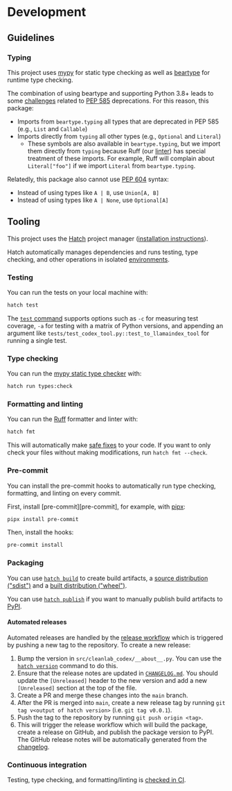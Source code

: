 # Development

## Guidelines

### Typing

This project uses [mypy][mypy] for static type checking as well as [beartype][beartype] for runtime type checking.

The combination of using beartype and supporting Python 3.8+ leads to some [challenges][beartype-pep585] related to [PEP 585][pep-585] deprecations. For this reason, this package:

- Imports from `beartype.typing` all types that are deprecated in PEP 585 (e.g., `List` and `Callable`)
- Imports directly from `typing` all other types (e.g., `Optional` and `Literal`)
    - These symbols are also available in `beartype.typing`, but we import them directly from `typing` because Ruff (our [linter](#formatting-and-linting)) has special treatment of these imports. For example, Ruff will complain about `Literal["foo"]` if we import `Literal` from `beartype.typing`.

Relatedly, this package also cannot use [PEP 604][pep-604] syntax:

- Instead of using types like `A | B`, use `Union[A, B]`
- Instead of using types like `A | None`, use `Optional[A]`

[mypy]: https://mypy-lang.org/
[beartype]: https://github.com/beartype/beartype
[beartype-pep585]: https://beartype.readthedocs.io/en/latest/api_roar/#pep-585-deprecations
[pep-585]: https://peps.python.org/pep-0585/
[pep-604]: https://peps.python.org/pep-0604/

## Tooling

This project uses the [Hatch] project manager ([installation instructions][hatch-install]).

Hatch automatically manages dependencies and runs testing, type checking, and other operations in isolated [environments][hatch-environments].

[Hatch]: https://hatch.pypa.io/
[hatch-install]: https://hatch.pypa.io/latest/install/
[hatch-environments]: https://hatch.pypa.io/latest/environment/

### Testing

You can run the tests on your local machine with:

```bash
hatch test
```

The [`test` command][hatch-test] supports options such as `-c` for measuring test coverage, `-a` for testing with a matrix of Python versions, and appending an argument like `tests/test_codex_tool.py::test_to_llamaindex_tool` for running a single test.

[hatch-test]: https://hatch.pypa.io/latest/tutorials/testing/overview/

### Type checking

You can run the [mypy static type checker][mypy] with:

```bash
hatch run types:check
```

### Formatting and linting

You can run the [Ruff][ruff] formatter and linter with:

```bash
hatch fmt
```

This will automatically make [safe fixes][fix-safety] to your code. If you want to only check your files without making modifications, run `hatch fmt --check`.

[ruff]: https://github.com/astral-sh/ruff
[fix-safety]: https://docs.astral.sh/ruff/linter/#fix-safety

### Pre-commit

You can install the pre-commit hooks to automatically run type checking, formatting, and linting on every commit.

First, install [pre-commit][pre-commit], for example, with [pipx]:

```bash
pipx install pre-commit
```

Then, install the hooks:

```bash
pre-commit install
```

[pipx]: https://pipx.pypa.io/

### Packaging

You can use [`hatch build`][hatch-build] to create build artifacts, a [source distribution ("sdist")][sdist] and a [built distribution ("wheel")][bdist].

You can use [`hatch publish`][hatch-publish] if you want to manually publish build artifacts to [PyPI][pypi].

[hatch-build]: https://hatch.pypa.io/latest/build/
[sdist]: https://packaging.python.org/en/latest/glossary/#term-Source-Distribution-or-sdist
[bdist]: https://packaging.python.org/en/latest/glossary/#term-Built-Distribution
[hatch-publish]: https://hatch.pypa.io/latest/publish/
[pypi]: https://pypi.org/

#### Automated releases

Automated releases are handled by the [release workflow][release-workflow] which is triggered by pushing a new tag to the repository. To create a new release:

1. Bump the version in `src/cleanlab_codex/__about__.py`. You can use the [`hatch version`][hatch-version] command to do this.
2. Ensure that the release notes are updated in [`CHANGELOG.md`][changelog]. You should update the `[Unreleased]` header to the new version and add a new `[Unreleased]` section at the top of the file.
3. Create a PR and merge these changes into the `main` branch.
4. After the PR is merged into `main`, create a new release tag by running `git tag v<output of hatch version>` (i.e. `git tag v0.0.1`).
5. Push the tag to the repository by running `git push origin <tag>`.
6. This will trigger the release workflow which will build the package, create a release on GitHub, and publish the package version to PyPI. The GitHub release notes will be automatically generated from the [changelog].

[release-workflow]: .github/workflows/release.yml
[hatch-version]: https://hatch.pypa.io/latest/version/#updating
[changelog]: CHANGELOG.md

### Continuous integration

Testing, type checking, and formatting/linting is [checked in CI][ci].

[ci]: .github/workflows/ci.yml
